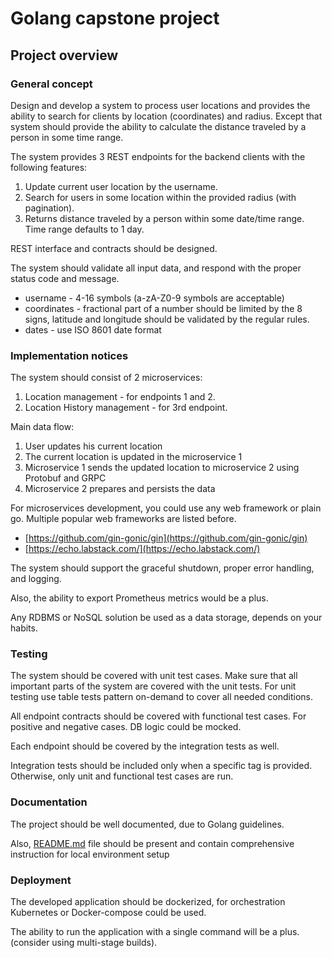 # Golang capstone project

## Project overview

### General concept

Design and develop a system to process user locations and provides the ability to search for clients by location (coordinates) and radius. Except that system should provide the ability to calculate the distance traveled by a person in some time range.

The system provides 3 REST endpoints for the backend clients with the following features:

1. Update current user location by the username.
2. Search for users in some location within the provided radius (with pagination).
3. Returns distance traveled by a person within some date/time range. Time range defaults to 1 day.

REST interface and contracts should be designed. 

The system should validate all input data, and respond with the proper status code and message. 

- username - 4-16 symbols (a-zA-Z0-9 symbols are acceptable)
- coordinates - fractional part of a number should be limited by the 8 signs, latitude and longitude should be validated by the regular rules.
- dates - use ISO 8601 date format

### Implementation notices

The system should consist of 2 microservices:

1. Location management - for endpoints 1 and 2.
2. Location History management - for 3rd endpoint.

Main data flow:

1. User updates his current location
2. The current location is updated in the microservice 1
3. Microservice 1 sends the updated location to microservice 2 using Protobuf and GRPC
4. Microservice 2 prepares and persists the data

For microservices development, you could use any web framework or plain go. Multiple popular web frameworks are listed before.

- [https://github.com/gin-gonic/gin](https://github.com/gin-gonic/gin)
- [https://echo.labstack.com/](https://echo.labstack.com/)

The system should support the graceful shutdown, proper error handling, and logging.

Also, the ability to export Prometheus metrics would be a plus.

Any RDBMS or NoSQL solution be used as a data storage, depends on your habits.

### Testing

The system should be covered with unit test cases. Make sure that all important parts of the system are covered with the unit tests. For unit testing use table tests pattern on-demand to cover all needed conditions.

All endpoint contracts should be covered with functional test cases. For positive and negative cases. DB logic could be mocked.

Each endpoint should be covered by the integration tests as well. 

Integration tests should be included only when a specific tag is provided. Otherwise, only unit and functional test cases are run.

### Documentation

The project should be well documented, due to Golang guidelines.

Also, [README.md](http://readme.md) file should be present and contain comprehensive instruction for local environment setup

### Deployment

The developed application should be dockerized, for orchestration Kubernetes or Docker-compose could be used. 

The ability to run the application with a single command will be a plus. (consider using multi-stage builds).
